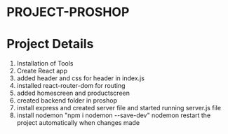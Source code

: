 # PROJECT-PROSHOP

# Project Details

1. Installation of Tools
2. Create React app
3. added header and css for header in index.js
4. installed react-router-dom for routing
5. added homescreen and productscreen
6. created backend folder in proshop
7. install express and created server file and started running server.js file
8. install nodemon "npm i nodemon --save-dev" nodemon restart the project automatically when changes made
